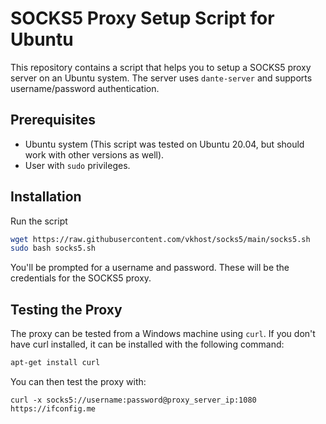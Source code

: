 # SOCKS5 Proxy Setup Script for Ubuntu

This repository contains a script that helps you to setup a SOCKS5 proxy server on an Ubuntu system. The server uses `dante-server` and supports username/password authentication.

## Prerequisites

- Ubuntu system (This script was tested on Ubuntu 20.04, but should work with other versions as well).
- User with `sudo` privileges.

## Installation
Run the script
```bash
wget https://raw.githubusercontent.com/vkhost/socks5/main/socks5.sh
sudo bash socks5.sh
```

You'll be prompted for a username and password. These will be the credentials for the SOCKS5 proxy.


## Testing the Proxy
The proxy can be tested from a Windows machine using `curl`. If you don't have curl installed, it can be installed with the following command:
```bash
apt-get install curl
```

You can then test the proxy with:
```
curl -x socks5://username:password@proxy_server_ip:1080 https://ifconfig.me
```

